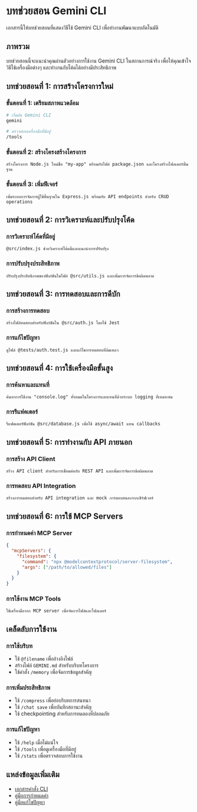 # บทช่วยสอน Gemini CLI

เอกสารนี้ให้บทช่วยสอนที่แสดงวิธีใช้ Gemini CLI เพื่อทำงานพัฒนาแบบอัตโนมัติ

## ภาพรวม

บทช่วยสอนนี้จะแนะนำคุณผ่านตัวอย่างการใช้งาน Gemini CLI ในสถานการณ์จริง เพื่อให้คุณเข้าใจวิธีใช้เครื่องมือต่างๆ และทำงานกับโค้ดได้อย่างมีประสิทธิภาพ

## บทช่วยสอนที่ 1: การสร้างโครงการใหม่

### ขั้นตอนที่ 1: เตรียมสภาพแวดล้อม

```bash
# เริ่มต้น Gemini CLI
gemini

# ตรวจสอบเครื่องมือที่มีอยู่
/tools
```

### ขั้นตอนที่ 2: สร้างโครงสร้างโครงการ

```
สร้างโครงการ Node.js ใหม่ชื่อ "my-app" พร้อมกับไฟล์ package.json และโครงสร้างโฟลเดอร์พื้นฐาน
```

### ขั้นตอนที่ 3: เพิ่มฟีเจอร์

```
เพิ่มระบบการจัดการผู้ใช้พื้นฐานใน Express.js พร้อมกับ API endpoints สำหรับ CRUD operations
```

## บทช่วยสอนที่ 2: การวิเคราะห์และปรับปรุงโค้ด

### การวิเคราะห์โค้ดที่มีอยู่

```
@src/index.js ช่วยวิเคราะห์โค้ดนี้และแนะนำการปรับปรุง
```

### การปรับปรุงประสิทธิภาพ

```
ปรับปรุงประสิทธิภาพของฟังก์ชันในไฟล์ @src/utils.js และเพิ่มการจัดการข้อผิดพลาด
```

## บทช่วยสอนที่ 3: การทดสอบและการดีบัก

### การสร้างการทดสอบ

```
สร้างไฟล์ทดสอบสำหรับฟังก์ชันใน @src/auth.js โดยใช้ Jest
```

### การแก้ไขปัญหา

```
ดูไฟล์ @tests/auth.test.js และแก้ไขการทดสอบที่ล้มเหลว
```

## บทช่วยสอนที่ 4: การใช้เครื่องมือขั้นสูง

### การค้นหาและแทนที่

```
ค้นหาการใช้งาน "console.log" ทั้งหมดในโครงการและแทนที่ด้วยระบบ logging ที่เหมาะสม
```

### การรีแฟคเตอร์

```
รีแฟคเตอร์ฟังก์ชัน @src/database.js เพื่อใช้ async/await แทน callbacks
```

## บทช่วยสอนที่ 5: การทำงานกับ API ภายนอก

### การสร้าง API Client

```
สร้าง API client สำหรับการเชื่อมต่อกับ REST API และเพิ่มการจัดการข้อผิดพลาด
```

### การทดสอบ API Integration

```
สร้างการทดสอบสำหรับ API integration และ mock การตอบสนองจากเซิร์ฟเวอร์
```

## บทช่วยสอนที่ 6: การใช้ MCP Servers

### การกำหนดค่า MCP Server

```json
{
  "mcpServers": {
    "filesystem": {
      "command": "npx @modelcontextprotocol/server-filesystem",
      "args": ["/path/to/allowed/files"]
    }
  }
}
```

### การใช้งาน MCP Tools

```
ใช้เครื่องมือจาก MCP server เพื่อจัดการไฟล์และโฟลเดอร์
```

## เคล็ดลับการใช้งาน

### การใช้บริบท
- ใช้ `@filename` เพื่ออ้างอิงไฟล์
- สร้างไฟล์ `GEMINI.md` สำหรับบริบทโครงการ
- ใช้คำสั่ง `/memory` เพื่อจัดการข้อมูลสำคัญ

### การเพิ่มประสิทธิภาพ
- ใช้ `/compress` เพื่อย่อบริบทการสนทนา
- ใช้ `/chat save` เพื่อบันทึกสถานะสำคัญ
- ใช้ checkpointing สำหรับการทดลองที่ปลอดภัย

### การแก้ไขปัญหา
- ใช้ `/help` เมื่อไม่แน่ใจ
- ใช้ `/tools` เพื่อดูเครื่องมือที่มีอยู่
- ใช้ `/stats` เพื่อตรวจสอบการใช้งาน

## แหล่งข้อมูลเพิ่มเติม

- [เอกสารคำสั่ง CLI](./commands.md)
- [คู่มือการกำหนดค่า](./configuration.md)
- [คู่มือแก้ไขปัญหา](../troubleshooting.md)
